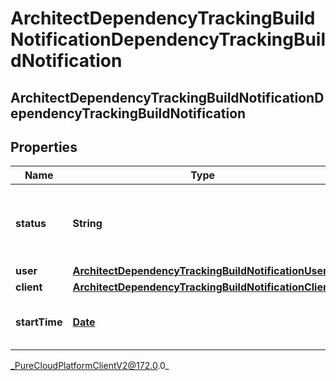 # ArchitectDependencyTrackingBuildNotificationDependencyTrackingBuildNotification

## ArchitectDependencyTrackingBuildNotificationDependencyTrackingBuildNotification

## Properties

|Name | Type | Description | Notes|
|------------ | ------------- | ------------- | -------------|
| **status** | **String** | The organization&#39;s new dependency tracking build status | [optional] |
| **user** | [**ArchitectDependencyTrackingBuildNotificationUser**](ArchitectDependencyTrackingBuildNotificationUser) |  | [optional] |
| **client** | [**ArchitectDependencyTrackingBuildNotificationClient**](ArchitectDependencyTrackingBuildNotificationClient) |  | [optional] |
| **startTime** | [**Date**](Date) | The time the last build started, in ISO 8601 format | [optional] |



_PureCloudPlatformClientV2@172.0.0_
